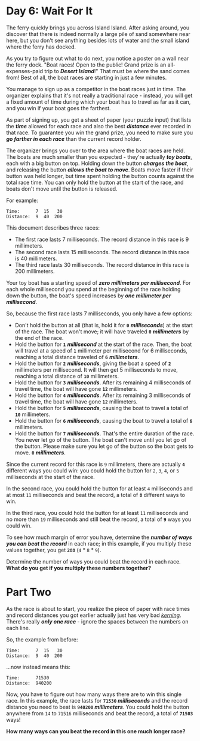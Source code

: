 # Day 6: Wait For It

The ferry quickly brings you across Island Island. After asking around, you discover that there is indeed normally a large pile of sand somewhere near here, but you don't see anything besides lots of water and the small island where the ferry has docked.

As you try to figure out what to do next, you notice a poster on a wall near the ferry dock. "Boat races! Open to the public! Grand prize is an all-expenses-paid trip to **_Desert Island_**!" That must be where the sand comes from! Best of all, the boat races are starting in just a few minutes.

You manage to sign up as a competitor in the boat races just in time. The organizer explains that it's not really a traditional race - instead, you will get a fixed amount of time during which your boat has to travel as far as it can, and you win if your boat goes the farthest.

As part of signing up, you get a sheet of paper (your puzzle input) that lists the **_time_** allowed for each race and also the best **_distance_** ever recorded in that race. To guarantee you win the grand prize, you need to make sure you **_go farther in each race_** than the current record holder.

The organizer brings you over to the area where the boat races are held. The boats are much smaller than you expected - they're actually **_toy boats_**, each with a big button on top. Holding down the button **_charges the boat_**, and releasing the button **_allows the boat to move_**. Boats move faster if their button was held longer, but time spent holding the button counts against the total race time. You can only hold the button at the start of the race, and boats don't move until the button is released.

For example:

```
Time:      7  15   30
Distance:  9  40  200
```

This document describes three races:

- The first race lasts 7 milliseconds. The record distance in this race is 9 millimeters.
- The second race lasts 15 milliseconds. The record distance in this race is 40 millimeters.
- The third race lasts 30 milliseconds. The record distance in this race is 200 millimeters.

Your toy boat has a starting speed of **_zero millimeters per millisecond_**. For each whole millisecond you spend at the beginning of the race holding down the button, the boat's speed increases by **_one millimeter per millisecond_**.

So, because the first race lasts 7 milliseconds, you only have a few options:

- Don't hold the button at all (that is, hold it for **`0`** **_milliseconds_**) at the start of the race. The boat won't move; it will have traveled **`0`** **_millimeters_** by the end of the race.
- Hold the button for **`1`** **_millisecond_** at the start of the race. Then, the boat will travel at a speed of **`1`** millimeter per millisecond for 6 milliseconds, reaching a total distance traveled of **`6`** **_millimeters_**.
- Hold the button for **`2`** **_milliseconds_**, giving the boat a speed of **`2`** millimeters per millisecond. It will then get 5 milliseconds to move, reaching a total distance of **`10`** millimeters.
- Hold the button for **`3`** **_milliseconds_**. After its remaining 4 milliseconds of travel time, the boat will have gone **`12`** millimeters.
- Hold the button for **`4`** **_milliseconds_**. After its remaining 3 milliseconds of travel time, the boat will have gone **`12`** millimeters.
- Hold the button for **`5`** **_milliseconds_**, causing the boat to travel a total of **`10`** millimeters.
- Hold the button for **`6`** **_milliseconds_**, causing the boat to travel a total of **`6`** millimeters.
- Hold the button for **`7`** **_milliseconds_**. That's the entire duration of the race. You never let go of the button. The boat can't move until you let go of the button. Please make sure you let go of the button so the boat gets to move. **`0`** **_millimeters_**.

Since the current record for this race is `9` millimeters, there are actually **`4`** different ways you could win: you could hold the button for `2`, `3`, `4`, or `5` milliseconds at the start of the race.

In the second race, you could hold the button for at least `4` milliseconds and at most `11` milliseconds and beat the record, a total of **`8`** different ways to win.

In the third race, you could hold the button for at least `11` milliseconds and no more than `19` milliseconds and still beat the record, a total of **`9`** ways you could win.

To see how much margin of error you have, determine the **_number of ways you can beat the record_** in each race; in this example, if you multiply these values together, you get **`288`** (`4` \* `8` \* `9`).

Determine the number of ways you could beat the record in each race. **What do you get if you multiply these numbers together?**

# Part Two

As the race is about to start, you realize the piece of paper with race times and record distances you got earlier actually just has very bad _[kerning](https://en.wikipedia.org/wiki/Kerning)_. There's really **_only one race_** - ignore the spaces between the numbers on each line.

So, the example from before:

```
Time:      7  15   30
Distance:  9  40  200
```

...now instead means this:

```
Time:      71530
Distance:  940200
```

Now, you have to figure out how many ways there are to win this single race. In this example, the race lasts for **`71530` _milliseconds_** and the record distance you need to beat is **`940200` _millimeters_**. You could hold the button anywhere from `14` to `71516` milliseconds and beat the record, a total of **`71503`** ways!

**How many ways can you beat the record in this one much longer race?**
